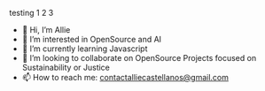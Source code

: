 
testing 1 2 3 

- 👋 Hi, I’m Allie 
- 👀 I’m interested in OpenSource and AI
- 🌱 I’m currently learning Javascript
- 💞️ I’m looking to collaborate on OpenSource Projects focused on Sustainability or Justice
- 📫 How to reach me: contactalliecastellanos@gmail.com


